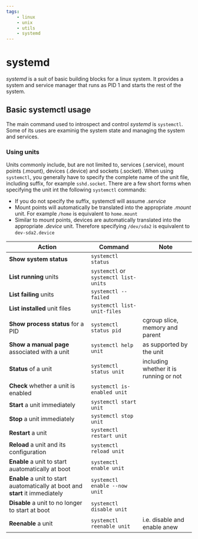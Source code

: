 ```yaml
---
tags:
    - linux
    - unix
    - utils
    - systemd
---
```


# systemd

_systemd_ is a suit of basic building blocks for a linux system.
It provides a system and service manager that runs as PID 1 and starts the rest of the system.

## Basic systemctl usage

The main command used to introspect and control _systemd_ is `systemctl`.
Some of its uses are examinig the system state and managing the system and services.

### Using units

Units commonly include, but are not limited to, services (.service), mount points (.mount),
devices (.device) and sockets (.socket). When using `systemctl`, you generally have to
specify the complete name of the unit file, including suffix, for example `sshd.socket`.
There are a few short forms when specifying the unit int the following `systemctl` commands:
- If you do not specify the suffix, systemctl will assume _.service_
- Mount points will automatically be translated into the appropriate _.mount_ unit.
  For example `/home` is equivalent to `home.mount`
- Similar to mount points, devices are automatically translated into the appropriate _.device_ unit.
  Therefore specifying `/dev/sda2` is equivalent to `dev-sda2.device`

|                                   Action                                       |                  Command              |                    Note                |
|--------------------------------------------------------------------------------|---------------------------------------|----------------------------------------|
| **Show system status**                                                         | `systemctl status`                    |                                        |
| **List running** units                                                         | `systemctl` or `systemctl list-units` |                                        |
| **List failing** units                                                         | `systemctl --failed`                  |                                        |
| **List installed** unit files                                                  | `systemctl list-unit-files`           |                                        |
| **Show process status** for a PID                                              | `systemctl status pid`                | cgroup slice, memory and parent        |
| **Show a manual page** associated with a unit                                  | `systemctl help unit`                 | as supported by the unit               |
| **Status** of a unit                                                           | `systemctl status unit`               | including whether it is running or not |
| **Check** whether a unit is enabled                                            | `systemctl is-enabled unit`           |                                        |
| **Start** a unit immediately                                                   | `systemctl start unit`                |                                        |
| **Stop** a unit immediately                                                    | `systemctl stop unit`                 |                                        |
| **Restart** a unit                                                             | `systemctl restart unit`              |                                        |
| **Reload** a unit and its configuration                                        | `systemctl reload unit`               |                                        |
| **Enable** a unit to start auatomatically at boot                              | `systemctl enable unit`               |                                        |
| **Enable** a unit to start auatomatically at boot and **start** it immediately | `systemctl enable --now unit`         |                                        |
| **Disable** a unit to no longer to start at boot                               | `systemctl disable unit`              |                                        |
| **Reenable** a unit                                                            | `systemctl reenable unit`             | i.e. disable and enable anew           |


